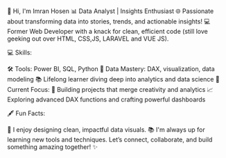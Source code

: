 👋 Hi, I'm Imran Hosen
📊 Data Analyst | Insights Enthusiast
🌐 Passionate about transforming data into stories, trends, and actionable insights!
💻 Former Web Developer with a knack for clean, efficient code (still love geeking out over HTML, CSS,JS, LARAVEL and VUE JS).

💻 Skills:

🛠️ Tools: Power BI, SQL, Python
🔢 Data Mastery: DAX, visualization, data modeling
📚 Lifelong learner diving deep into analytics and data science
🌟 Current Focus:
🚀 Building projects that merge creativity and analytics
📈 Exploring advanced DAX functions and crafting powerful dashboards

🖋️ Fun Facts:

🎨 I enjoy designing clean, impactful data visuals.
📚 I'm always up for learning new tools and techniques.
Let’s connect, collaborate, and build something amazing together! ✨



